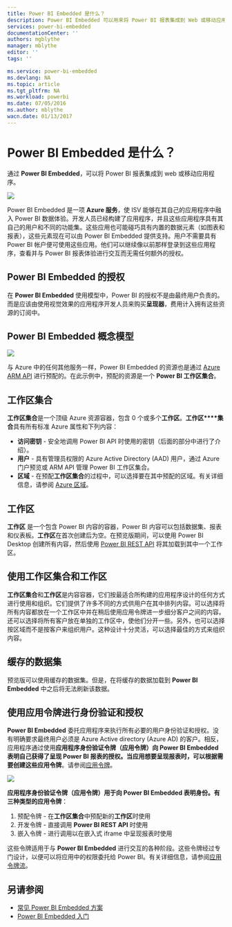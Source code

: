 ```yaml
---
title: Power BI Embedded 是什么？
description: Power BI Embedded 可以用来将 Power BI 报表集成到 Web 或移动应用程序中，因此无需为用户构建用来使数据可视化的自定义解决方案
services: power-bi-embedded
documentationCenter: ''
authors: mgblythe
manager: mblythe
editor: ''
tags: ''

ms.service: power-bi-embedded
ms.devlang: NA
ms.topic: article
ms.tgt_pltfrm: NA
ms.workload: powerbi
ms.date: 07/05/2016
ms.author: mblythe
wacn.date: 01/13/2017
---
```


# Power BI Embedded 是什么？

通过 **Power BI Embedded**，可以将 Power BI 报表集成到 web 或移动应用程序。

![](./media/powerbi-embedded-whats-is/what-is.png)  

Power BI Embedded 是一项 **Azure 服务**，使 ISV 能够在其自己的应用程序中融入 Power BI 数据体验。开发人员已经构建了应用程序，并且这些应用程序具有其自己的用户和不同的功能集。这些应用也可能碰巧具有内置的数据元素（如图表和报表），这些元素现在可以由 Power BI Embedded 提供支持。用户不需要具有 Power BI 帐户便可使用这些应用。他们可以继续像以前那样登录到这些应用程序，查看并与 Power BI 报表体验进行交互而无需任何额外的授权。

## Power BI Embedded 的授权

在 **Power BI Embedded** 使用模型中，Power BI 的授权不是由最终用户负责的。而是应该由使用视觉效果的应用程序开发人员来购买**呈现器**，费用计入拥有这些资源的订阅中。

## Power BI Embedded 概念模型

![](./media/powerbi-embedded-whats-is/model.png)  

与 Azure 中的任何其他服务一样，Power BI Embedded 的资源也是通过 [Azure ARM API](https://msdn.microsoft.com/zh-cn/library/mt712306.aspx) 进行预配的。在此示例中，预配的资源是一个 **Power BI 工作区集合**。

## 工作区集合

**工作区集合**是一个顶级 Azure 资源容器，包含 0 个或多个**工作区**。**工作区****集合**具有所有标准 Azure 属性和下列内容：

- **访问密钥** - 安全地调用 Power BI API 时使用的密钥（后面的部分中进行了介绍）。
- **用户** - 具有管理员权限的 Azure Active Directory (AAD) 用户，通过 Azure 门户预览或 ARM API 管理 Power BI 工作区集合。
- **区域** - 在预配**工作区集合**的过程中，可以选择要在其中预配的区域。有关详细信息，请参阅 [Azure 区域](https://azure.microsoft.com/regions/)。

## 工作区

**工作区** 是一个包含 Power BI 内容的容器，Power BI 内容可以包括数据集、报表和仪表板。**工作区**在首次创建后为空。在预览版期间，可以使用 Power BI Desktop 创建所有内容，然后使用 [Power BI REST API](http://docs.powerbi.apiary.io/reference) 将其加载到其中一个工作区。

## 使用工作区集合和工作区
**工作区集合**和**工作区**是内容容器，它们按最适合所构建的应用程序设计的任何方式进行使用和组织。它们提供了许多不同的方式供用户在其中排列内容。可以选择将所有内容都放在一个工作区中并在稍后使用应用令牌进一步细分客户之间的内容。还可以选择将所有客户放在单独的工作区中，使他们分开一些。另外，也可以选择按区域而不是按客户来组织用户。这种设计十分灵活，可以选择最佳的方式来组织内容。

## 缓存的数据集

预览版可以使用缓存的数据集。但是，在将缓存的数据加载到 **Power BI Embedded** 中之后将无法刷新该数据。

## 使用应用令牌进行身份验证和授权

**Power BI Embedded** 委托应用程序来执行所有必要的用户身份验证和授权。没有明确要求最终用户必须是 Azure Active directory (Azure AD) 的客户。相反，应用程序通过使用**应用程序身份验证令牌（应用令牌）**向 **Power BI Embedded** 表明自己获得了呈现 Power BI 报表的授权。当应用想要呈现报表时，可以根据需要创建这些**应用令牌**。请参阅[应用令牌](./power-bi-embedded-get-started-sample.md#key-flow)。

![](./media/powerbi-embedded-whats-is/app-tokens.png)  

**应用程序身份验证令牌（应用令牌）**用于向 **Power BI Embedded** 表明身份。有三种类型的**应用令牌**：

1. 预配令牌 - 在**工作区集合**中预配新的**工作区**时使用
2. 开发令牌 - 直接调用 **Power BI REST API** 时使用
3. 嵌入令牌 - 进行调用以在嵌入式 iframe 中呈现报表时使用

这些令牌适用于与 **Power BI Embedded** 进行交互的各种阶段。这些令牌经过专门设计，以便可以将应用中的权限委托给 Power BI。有关详细信息，请参阅[应用令牌流](./power-bi-embedded-app-token-flow.md)。

## 另请参阅
- [常见 Power BI Embedded 方案](./power-bi-embedded-scenarios.md)
- [Power BI Embedded 入门](./power-bi-embedded-get-started.md)

<!---HONumber=Mooncake_1010_2016-->